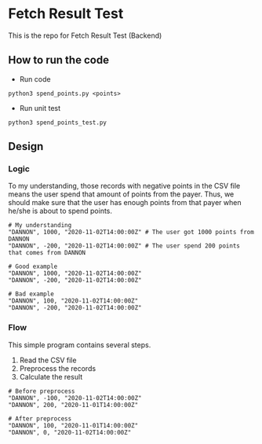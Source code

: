 # Fetch Result Test
This is the repo for Fetch Result Test (Backend)

## How to run the code
- Run code
```
python3 spend_points.py <points>
```

- Run unit test
```
python3 spend_points_test.py
```

## Design
### Logic
To my understanding, those records with negative points in the CSV file means the user spend that amount of points from the payer. Thus, we should make sure that the user has enough points from that payer when he/she is about to spend points. 
```
# My understanding
"DANNON", 1000, "2020-11-02T14:00:00Z" # The user got 1000 points from DANNON
"DANNON", -200, "2020-11-02T14:00:00Z" # The user spend 200 points that comes from DANNON
```

```
# Good example
"DANNON", 1000, "2020-11-02T14:00:00Z"
"DANNON", -200, "2020-11-02T14:00:00Z"

# Bad example
"DANNON", 100, "2020-11-02T14:00:00Z"
"DANNON", -200, "2020-11-02T14:00:00Z"
```

### Flow
This simple program contains several steps.
1. Read the CSV file
2. Preprocess the records
3. Calculate the result

```
# Before preprocess
"DANNON", -100, "2020-11-02T14:00:00Z"
"DANNON", 200, "2020-11-01T14:00:00Z"

# After preprocess
"DANNON", 100, "2020-11-01T14:00:00Z"
"DANNON", 0, "2020-11-02T14:00:00Z"
```
